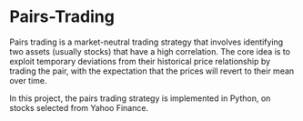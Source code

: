 # Pairs-Trading
Pairs trading is a market-neutral trading strategy that involves identifying two assets (usually stocks) that have a high correlation. The core idea is to exploit temporary deviations from their historical price relationship by trading the pair, with the expectation that the prices will revert to their mean over time.

In this project, the pairs trading strategy is implemented in Python, on stocks selected from Yahoo Finance.

